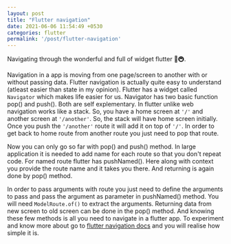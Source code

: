```yaml
---
layout: post
title: "Flutter navigation"
date: 2021-06-06 11:54:49 +0530
categories: flutter
permalink: '/post/flutter-navigation'
---
```


Navigating through the wonderful and full of widget flutter 📱🚇.

Navigation in a app is moving from one page/screen to another with or without passing data. Flutter navigation is actually quite easy to understand (atleast easier than state in my opinion). Flutter has a widget called `Navigator` which makes life easier for us. Navigator has two basic function pop() and push(). Both are self explementary. In flutter unlike web navigation works like a stack. So, you have a home screen at `'/'` and another screen at `'/another'`. So, the stack will have home screen initially. Once you push the `'/another'` route it will add it on top of `'/'`. In order to get back to home route from another route you just need to pop that route.

Now you can only go so far with pop() and push() method. In large application it is needed to add name for each route so that you don't repeat code. For named route flutter has pushNamed(). Here along with context you provide the route name and it takes you there. And returning is again done by pop() method.

In order to pass arguments with route you just need to define the arguments to pass and pass the argument as parameter in pushNamed() method. You will need `ModelRoute.of()` to extract the arguments. Returning data from new screen to old screen can be done in the pop() method. And knowing these few methods is all you need to navigate in a flutter app. To experiment and know more about go to [flutter navigation docs](https://flutter.dev/docs/cookbook/navigation) and you will realise how simple it is.   